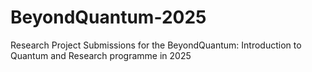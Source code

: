 # BeyondQuantum-2025
Research Project Submissions for the BeyondQuantum: Introduction to Quantum and Research programme in 2025
